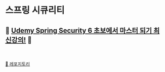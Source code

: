 <h1>스프링 시큐리티</h1>

<h2>
 
 🔐 [Udemy Spring Security 6 초보에서 마스터 되기 최신강의!](https://www.udemy.com/course/spring-security-6-jwt-oauth2-korean/) 🔐
</h2> 
 <br>
 
<a href="https://github.com/Cloudyee/spring-security-practice">🔗 레포지토리</a>

